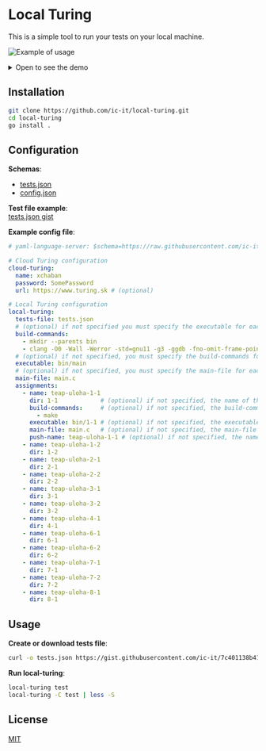 # Local Turing

This is a simple tool to run your tests on your local machine.

![Example of usage](./assets/demo.gif)

<!-- spoiler -->

<details>
  <summary>Open to see the demo</summary>

[![asciicast](https://asciinema.org/a/2Z3VLJZJXx91k32TABBpRsIxA.svg)](https://asciinema.org/a/2Z3VLJZJXx91k32TABBpRsIxA)

</details>

## Installation

```bash
git clone https://github.com/ic-it/local-turing.git
cd local-turing
go install .
```

## Configuration

**Schemas**:
- [tests.json](https://raw.githubusercontent.com/ic-it/local-turing/main/assets/schemas/tests.json)
- [config.json](https://raw.githubusercontent.com/ic-it/local-turing/main/assets/schemas/config.json)

**Test file example**:  
[tests.json gist](https://gist.github.com/ic-it/7c401138b41ffc2b4f3c1105abacdabf)

**Example config file**:
```yaml
# yaml-language-server: $schema=https://raw.githubusercontent.com/ic-it/local-turing/main/assets/schemas/config.json

# Cloud Turing configuration
cloud-turing:
  name: xchaban
  password: SomePassword
  url: https://www.turing.sk # (optional)

# Local Turing configuration
local-turing:
  tests-file: tests.json
  # (optional) if not specified you must specify the executable for each assignment
  build-commands: 
    - mkdir --parents bin
    - clang -O0 -Wall -Werror -std=gnu11 -g3 -ggdb -fno-omit-frame-pointer main.c -o bin/main
  # (optional) if not specified, you must specify the build-commands for each assignment
  executable: bin/main 
  # (optional) if not specified, you must specify the main-file for each assignment
  main-file: main.c
  assignments:
    - name: teap-uloha-1-1
      dir: 1-1            # (optional) if not specified, the name of the assignment is used
      build-commands:     # (optional) if not specified, the build-commands from the global config are used
        - make
      executable: bin/1-1 # (optional) if not specified, the executable from the global config is used
      main-file: main.c   # (optional) if not specified, the main-file from the global config is used
      push-name: teap-uloha-1-1 # (optional) if not specified, the name of the assignment is used
    - name: teap-uloha-1-2
      dir: 1-2
    - name: teap-uloha-2-1
      dir: 2-1
    - name: teap-uloha-2-2
      dir: 2-2
    - name: teap-uloha-3-1
      dir: 3-1
    - name: teap-uloha-3-2
      dir: 3-2
    - name: teap-uloha-4-1
      dir: 4-1
    - name: teap-uloha-6-1
      dir: 6-1
    - name: teap-uloha-6-2
      dir: 6-2
    - name: teap-uloha-7-1
      dir: 7-1
    - name: teap-uloha-7-2
      dir: 7-2
    - name: teap-uloha-8-1
      dir: 8-1
```

## Usage

**Create or download tests file**:
```bash
curl -o tests.json https://gist.githubusercontent.com/ic-it/7c401138b41ffc2b4f3c1105abacdabf/raw/12eb05df5843543386f3839d90f0825c453f6a30/tests.json
```

**Run local-turing**:
```bash
local-turing test
local-turing -C test | less -S
```

## License

[MIT](LICENSE.txt)